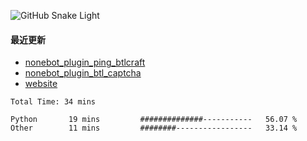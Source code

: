 




![GitHub Snake Light](https://cdn.jsdelivr.net/gh/Broken-Deer/Broken-Deer/assets/github-contribution-grid-snake.svg)


#### 最近更新

- [nonebot_plugin_ping_btlcraft](https://github.com/Broken-Deer/nonebot_plugin_ping_btlcraft)
- [nonebot_plugin_btl_captcha](https://github.com/Broken-Deer/nonebot_plugin_btl_captcha)
- [website](https://github.com/Broken-Deer/website)

<!--START_SECTION:waka-->

```text
Total Time: 34 mins

Python       19 mins         ##############-----------   56.07 %
Other        11 mins         ########-----------------   33.14 %
```

<!--END_SECTION:waka-->
